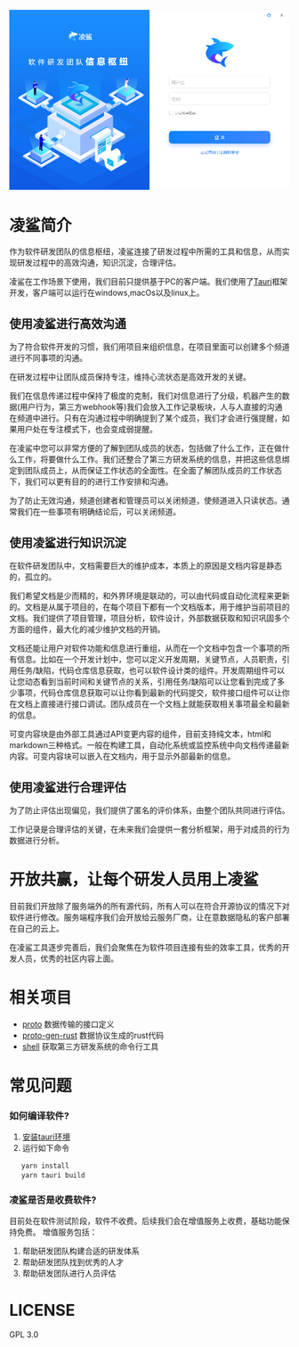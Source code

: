 [![login](screenshot/1.png)](https://www.linksaas.pro)


# 凌鲨简介
作为软件研发团队的信息枢纽，凌鲨连接了研发过程中所需的工具和信息，从而实现研发过程中的高效沟通，知识沉淀，合理评估。

凌鲨在工作场景下使用，我们目前只提供基于PC的客户端。我们使用了[Tauri](https://tauri.studio)框架开发，客户端可以运行在windows,macOs以及linux上。

## 使用凌鲨进行高效沟通

为了符合软件开发的习惯，我们用项目来组织信息，在项目里面可以创建多个频道进行不同事项的沟通。

在研发过程中让团队成员保持专注，维持心流状态是高效开发的关键。

我们在信息传递过程中保持了极度的克制，我们对信息进行了分级，机器产生的数据(用户行为，第三方webhook等)我们会放入工作记录板块，人与人直接的沟通在频道中进行。只有在沟通过程中明确提到了某个成员，我们才会进行强提醒，如果用户处在专注模式下，也会变成弱提醒。

在凌鲨中您可以非常方便的了解到团队成员的状态，包括做了什么工作，正在做什么工作，将要做什么工作。我们还整合了第三方研发系统的信息，并把这些信息绑定到团队成员上，从而保证工作状态的全面性。在全面了解团队成员的工作状态下，我们可以更有目的的进行工作安排和沟通。

为了防止无效沟通，频道创建者和管理员可以关闭频道，使频道进入只读状态。通常我们在一些事项有明确结论后，可以关闭频道。


## 使用凌鲨进行知识沉淀

在软件研发团队中，文档需要巨大的维护成本，本质上的原因是文档内容是静态的，孤立的。

我们希望文档是少而精的，和外界环境是联动的，可以由代码或自动化流程来更新的。文档是从属于项目的，在每个项目下都有一个文档版本，用于维护当前项目的文档。我们提供了项目管理，项目分析，软件设计，外部数据获取和知识巩固多个方面的组件，最大化的减少维护文档的开销。

文档还能让用户对软件功能和信息进行重组，从而在一个文档中包含一个事项的所有信息。比如在一个开发计划中，您可以定义开发周期，关键节点，人员职责，引用任务/缺陷，代码仓库信息获取，也可以软件设计类的组件。开发周期组件可以让您动态看到当前时间和关键节点的关系，引用任务/缺陷可以让您看到完成了多少事项，代码仓库信息获取可以让你看到最新的代码提交，软件接口组件可以让你在文档上直接进行接口调试。团队成员在一个文档上就能获取相关事项最全和最新的信息。

可变内容块是由外部工具通过API变更内容的组件，目前支持纯文本，html和markdown三种格式。一般在构建工具，自动化系统或监控系统中向文档传递最新内容。可变内容块可以嵌入在文档内，用于显示外部最新的信息。

## 使用凌鲨进行合理评估

为了防止评估出现偏见，我们提供了匿名的评价体系，由整个团队共同进行评估。

工作记录是合理评估的关键，在未来我们会提供一套分析框架，用于对成员的行为数据进行分析。

# 开放共赢，让每个研发人员用上凌鲨

目前我们开放除了服务端外的所有源代码，所有人可以在符合开源协议的情况下对软件进行修改。服务端程序我们会开放给云服务厂商，让在意数据隐私的客户部署在自己的云上。

在凌鲨工具逐步完善后，我们会聚焦在为软件项目连接有些的效率工具，优秀的开发人员，优秀的社区内容上面。

# 相关项目
* [proto](https://jihulab.com/linksaas/proto) 数据传输的接口定义
* [proto-gen-rust](https://jihulab.com/linksaas/proto-gen-rust) 数据协议生成的rust代码
* [shell](https://jihulab.com/linksaas/shell) 获取第三方研发系统的命令行工具

# 常见问题

### 如何编译软件?

1. [安装tauri环境](https://tauri.app/v1/guides/getting-started/prerequisites) 
2. 运行如下命令
      
```bash
   yarn install
   yarn tauri build
```

### 凌鲨是否是收费软件?

目前处在软件测试阶段，软件不收费。后续我们会在增值服务上收费，基础功能保持免费。
增值服务包括：
1. 帮助研发团队构建合适的研发体系
2. 帮助研发团队找到优秀的人才
3. 帮助研发团队进行人员评估
   
# LICENSE
GPL 3.0
